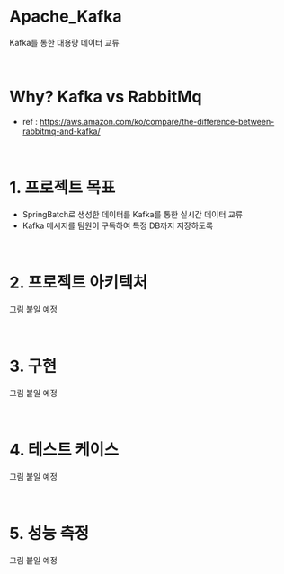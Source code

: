 <!-- 
- 카프카 :  https://resilient-923.tistory.com/402 
-->
# Apache_Kafka
Kafka를 통한 대용량 데이터 교류

<br/>

# Why? Kafka vs RabbitMq
- ref : https://aws.amazon.com/ko/compare/the-difference-between-rabbitmq-and-kafka/

<br/>

# 1. 프로젝트 목표
- SpringBatch로 생성한 데이터를 Kafka를 통한 실시간 데이터 교류
- Kafka 메시지를 팀원이 구독하여 특정 DB까지 저장하도록
  
<br/>

# 2. 프로젝트 아키텍처
그림 붙일 예정

<br/>

# 3. 구현
그림 붙일 예정

<br/>

# 4. 테스트 케이스
그림 붙일 예정

<br/>

# 5. 성능 측정
그림 붙일 예정

<br/>
